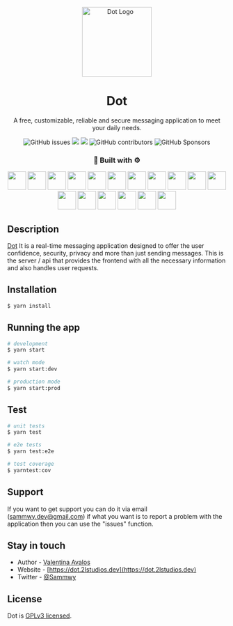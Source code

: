 <p align="center">
  <a href="http://dot.2lstudios.dev/" target="blank"><img src="https://i.imgur.com/JnE3YKO.png" width="160" alt="Dot Logo" /></a>
  <h1 align="center">Dot</h1>
</p>

  <p align="center">A free, customizable, reliable and secure messaging application to meet your daily needs.</p>
    <p align="center">
      <img alt="GitHub issues" src="https://img.shields.io/github/issues/dotmsn/dot-server?color=FF0000&label=ISSUES&logo=gtihub&style=for-the-badge">
      <a href="https://paypal.me/samwy" target="_blank"><img src="https://img.shields.io/badge/Donate-PayPal-ff3f59.svg?style=for-the-badge&logo=paypal&color=00457C"/></a>
      <a href="https://twitter.com/sammwy" target="_blank"><img src="https://img.shields.io/twitter/follow/sammwy.svg?color=1DA1F2&style=for-the-badge&label=Follow&logo=twitter"></a>
      <img alt="GitHub contributors" src="https://img.shields.io/github/contributors/dotmsn/dot-server?color=ff69b4&style=for-the-badge&logo=github%20sponsors">
  <img alt="GitHub Sponsors" src="https://img.shields.io/github/sponsors/dotmsn?color=EA4AAA&label=SPNSORS&logo=github%20sponsors&style=for-the-badge">
</p>

  
<div align="center">
  <h3 align="center">🔨 Built with ⚙️</h3>
  <p align="center">
    <img height="42px" src="https://cdn.worldvectorlogo.com/logos/nodejs-icon.svg" /> 
    <img height="42px" src="https://www.isocell.com/downloads/fancy-index/icons/Babel.svg"/> 
    <img height="42px" src="https://eslint.org/assets/img/favicon.512x512.png"/> 
    <img height="42px" src="https://jestjs.io/img/jest.png"/> 
    <img height="42px" src="https://encrypted-tbn0.gstatic.com/images?q=tbn:ANd9GcSFWV_HgLeNqL2chI-m3M5KbhzUHceEZe9obw&usqp=CAU"/> 
    <img height="42px" src="https://cursosdedesarrollo.com/wp-content/uploads/2019/08/Moby-logo.png"/> 
    <img height="42px" src="https://cdn.iconscout.com/icon/free/png-512/travis-1-283376.png" /> 
    <img height="42px" src="https://wipdeveloper.com/posts/2017/01/images/yarn-kitten1.png" />
    <img height="42px" src="https://symbols.getvecta.com/stencil_89/37_nestjs-icon.a6a65b8873.png" />
    <img height="42px" src="https://img.icons8.com/color/452/graphql.png" />
    <img height="42px" src="https://img.icons8.com/color/452/apollo.png" />
    <img height="42px" src="https://img.icons8.com/color/452/mongodb.png"/>
    <img height="42px" src="https://iconape.com/wp-content/png_logo_vector/rxjs.png"/>
    <img height="42px" src="https://leolanchas.com/wp-content/uploads/2013/07/0d184ee3-fd8d-4b94-acf4-b4e686e57375.png"/>
    <img height="42px" src="https://d2eip9sf3oo6c2.cloudfront.net/tags/images/000/000/036/full/jwt.png"/>
    <img height="42px" src="https://cdn4.iconfinder.com/data/icons/redis-2/1451/Untitled-2-512.png"/>
    <img height="42px" src="https://cdn.worldvectorlogo.com/logos/prettier-1.svg"/>
  </p>
</div>

## Description

[Dot](https://dot.2lstudios.dev) It is a real-time messaging application designed to offer the user confidence, security, privacy and more than just sending messages. This is the server / api that provides the frontend with all the necessary information and also handles user requests.

## Installation

```bash
$ yarn install
```

## Running the app

```bash
# development
$ yarn start

# watch mode
$ yarn start:dev

# production mode
$ yarn start:prod
```

## Test

```bash
# unit tests
$ yarn test

# e2e tests
$ yarn test:e2e

# test coverage
$ yarntest:cov
```

## Support

If you want to get support you can do it via email (sammwy.dev@gmail.com) if what you want is to report a problem with the application then you can use the "issues" function.

## Stay in touch

- Author - [Valentina Avalos](https://twitter.com/sammwy)
- Website - [https://dot.2lstudios.dev](https://dot.2lstudios.dev)
- Twitter - [@Sammwy](https://twitter.com/sammwy)

## License

Dot is [GPLv3 licensed](LICENSE).
